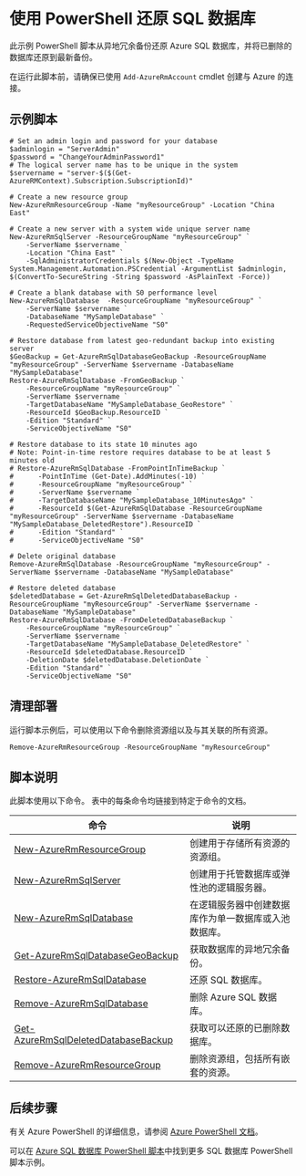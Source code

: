 <properties
    pageTitle="Azure PowerShell 脚本 - 还原 SQL 数据库 | Azure"
    description="Azure PowerShell 脚本示例 - 使用 PowerShell 还原 SQL 数据库"
    services="sql-database"
    documentationcenter="sql-database"
    author="janeng"
    manager="jstrauss"
    editor="carlrab"
    tags="azure-service-management"
    translationtype="Human Translation" />
<tags
    ms.assetid=""
    ms.service="sql-database"
    ms.custom="sample"
    ms.devlang="PowerShell"
    ms.topic="article"
    ms.tgt_pltfrm="sql-database"
    ms.workload="database"
    ms.date="03/07/2017"
    wacn.date="04/17/2017"
    ms.author="janeng"
    ms.sourcegitcommit="7cc8d7b9c616d399509cd9dbdd155b0e9a7987a8"
    ms.openlocfilehash="08b6892f996a426896ece1ffc6f63bdc6b173022"
    ms.lasthandoff="04/07/2017" />

# <a name="restore-a-sql-database-using-powershell"></a>使用 PowerShell 还原 SQL 数据库

此示例 PowerShell 脚本从异地冗余备份还原 Azure SQL 数据库，并将已删除的数据库还原到最新备份。  

在运行此脚本前，请确保已使用 `Add-AzureRmAccount` cmdlet 创建与 Azure 的连接。

## <a name="sample-script"></a>示例脚本

    # Set an admin login and password for your database
    $adminlogin = "ServerAdmin"
    $password = "ChangeYourAdminPassword1"
    # The logical server name has to be unique in the system
    $servername = "server-$($(Get-AzureRMContext).Subscription.SubscriptionId)"

    # Create a new resource group
    New-AzureRmResourceGroup -Name "myResourceGroup" -Location "China East"

    # Create a new server with a system wide unique server name
    New-AzureRmSqlServer -ResourceGroupName "myResourceGroup" `
        -ServerName $servername `
        -Location "China East" `
        -SqlAdministratorCredentials $(New-Object -TypeName System.Management.Automation.PSCredential -ArgumentList $adminlogin, $(ConvertTo-SecureString -String $password -AsPlainText -Force))

    # Create a blank database with S0 performance level
    New-AzureRmSqlDatabase  -ResourceGroupName "myResourceGroup" `
        -ServerName $servername `
        -DatabaseName "MySampleDatabase" `
        -RequestedServiceObjectiveName "S0"

    # Restore database from latest geo-redundant backup into existing server 
    $GeoBackup = Get-AzureRmSqlDatabaseGeoBackup -ResourceGroupName "myResourceGroup" -ServerName $servername -DatabaseName "MySampleDatabase"
    Restore-AzureRmSqlDatabase -FromGeoBackup `
        -ResourceGroupName "myResourceGroup" `
        -ServerName $servername `
        -TargetDatabaseName "MySampleDatabase_GeoRestore" `
        -ResourceId $GeoBackup.ResourceID `
        -Edition "Standard" `
        -ServiceObjectiveName "S0"

    # Restore database to its state 10 minutes ago
    # Note: Point-in-time restore requires database to be at least 5 minutes old
    # Restore-AzureRmSqlDatabase -FromPointInTimeBackup `
    #      -PointInTime (Get-Date).AddMinutes(-10) `
    #      -ResourceGroupName "myResourceGroup" `
    #      -ServerName $servername `
    #      -TargetDatabaseName "MySampleDatabase_10MinutesAgo" `
    #      -ResourceId $(Get-AzureRmSqlDatabase -ResourceGroupName "myResourceGroup" -ServerName $servername -DatabaseName "MySampleDatabase_DeletedRestore").ResourceID `
    #      -Edition "Standard" `
    #      -ServiceObjectiveName "S0"

    # Delete original database
    Remove-AzureRmSqlDatabase -ResourceGroupName "myResourceGroup" -ServerName $servername -DatabaseName "MySampleDatabase"

    # Restore deleted database 
    $deletedDatabase = Get-AzureRmSqlDeletedDatabaseBackup -ResourceGroupName "myResourceGroup" -ServerName $servername -DatabaseName "MySampleDatabase"
    Restore-AzureRmSqlDatabase -FromDeletedDatabaseBackup `
        -ResourceGroupName "myResourceGroup" `
        -ServerName $servername `
        -TargetDatabaseName "MySampleDatabase_DeletedRestore" `
        -ResourceId $deletedDatabase.ResourceID `
        -DeletionDate $deletedDatabase.DeletionDate `
        -Edition "Standard" `
        -ServiceObjectiveName "S0"

## <a name="clean-up-deployment"></a>清理部署

运行脚本示例后，可以使用以下命令删除资源组以及与其关联的所有资源。

    Remove-AzureRmResourceGroup -ResourceGroupName "myResourceGroup"

## <a name="script-explanation"></a>脚本说明

此脚本使用以下命令。 表中的每条命令均链接到特定于命令的文档。

| 命令 | 说明 |
|---|---|
| [New-AzureRmResourceGroup](https://docs.microsoft.com/zh-cn/powershell/resourcemanager/azurerm.resources/v3.5.0/new-azurermresourcegroup) | 创建用于存储所有资源的资源组。 
| [New-AzureRmSqlServer](https://docs.microsoft.com/zh-cn/powershell/resourcemanager/azurerm.sql/v2.5.0/new-azurermsqlserver) | 创建用于托管数据库或弹性池的逻辑服务器。 | 
| [New-AzureRmSqlDatabase](https://docs.microsoft.com/zh-cn/powershell/resourcemanager/azurerm.sql/v2.5.0/new-azurermsqldatabase) | 在逻辑服务器中创建数据库作为单一数据库或入池数据库。 |
|[Get-AzureRmSqlDatabaseGeoBackup](https://docs.microsoft.com/zh-cn/powershell/resourcemanager/azurerm.sql/v2.5.0/get-azurermsqldatabasegeobackup) | 获取数据库的异地冗余备份。 |
| [Restore-AzureRmSqlDatabase](https://docs.microsoft.com/zh-cn/powershell/resourcemanager/azurerm.sql/v2.5.0/restore-azurermsqldatabase) | 还原 SQL 数据库。 |
|[Remove-AzureRmSqlDatabase](https://docs.microsoft.com/zh-cn/powershell/resourcemanager/azurerm.sql/v2.5.0/remove-azurermsqldatabase) | 删除 Azure SQL 数据库。 |
| [Get-AzureRmSqlDeletedDatabaseBackup](https://docs.microsoft.com/zh-cn/powershell/resourcemanager/azurerm.sql/v2.5.0/get-azurermsqldeleteddatabasebackup) | 获取可以还原的已删除数据库。 |
| [Remove-AzureRmResourceGroup]() | 删除资源组，包括所有嵌套的资源。 |

## <a name="next-steps"></a>后续步骤

有关 Azure PowerShell 的详细信息，请参阅 [Azure PowerShell 文档](https://docs.microsoft.com/zh-cn/powershell/)。

可以在 [Azure SQL 数据库 PowerShell 脚本](/documentation/articles/sql-database-powershell-samples/)中找到更多 SQL 数据库 PowerShell 脚本示例。